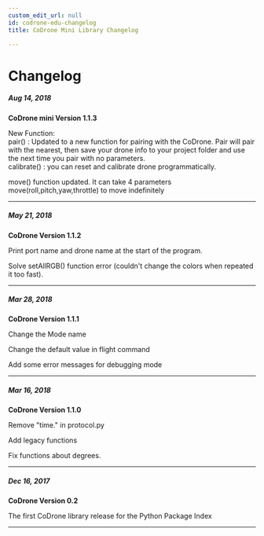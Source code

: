 ```yaml
---
custom_edit_url: null
id: codrone-edu-changelog
title: CoDrone Mini Library Changelog

---
```

# Changelog


##### Aug 14, 2018

**CoDrone mini Version 1.1.3**

New Function:<br />
pair() : Updated to a new function for pairing with the CoDrone. Pair will pair with the nearest, then save your drone info to your project folder and use the next time you pair with no parameters.<br />
calibrate() : you can reset and calibrate drone programmatically.<br />

move() function updated.  It can take 4 parameters move(roll,pitch,yaw,throttle) to move indefinitely


---

##### May 21, 2018

**CoDrone Version 1.1.2**

Print port name and drone name at the start of the program.

Solve setAllRGB() function error (couldn't change the colors when repeated it too fast).


---


##### Mar 28, 2018

**CoDrone Version 1.1.1**

Change the Mode name

Change the default value in flight command

Add some error messages for debugging mode

---


##### Mar 16, 2018

**CoDrone Version 1.1.0**

Remove "time." in protocol.py

Add legacy functions

Fix functions about degrees.


---


##### Dec 16, 2017

**CoDrone Version 0.2**

The first CoDrone library release for the Python Package Index


---
